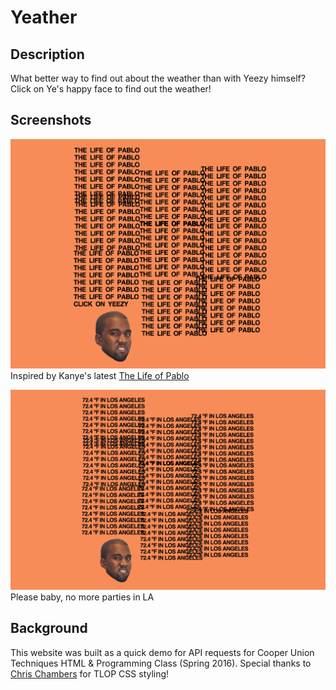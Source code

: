 # Yeather

## Description

What better way to find out about the weather than with Yeezy himself? Click on Ye's happy face to find out the weather!

## Screenshots

![screenshot1](screenshots/main.png "Inspired by Kanye's latest The Life of Pablo")
Inspired by Kanye's latest [The Life of Pablo](http://tidal.com/album/57273408)

![screenshot2](screenshots/losangeles.png "Please baby, no more parties in LA")
Please baby, no more parties in LA

## Background

This website was built as a quick demo for API requests for Cooper Union Techniques HTML & Programming Class (Spring 2016). Special thanks to [Chris Chambers](http://codepen.io/cchambers/) for TLOP CSS styling!